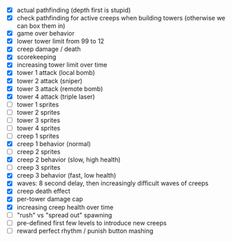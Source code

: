  * [x] actual pathfinding (depth first is stupid)
 * [x] check pathfinding for active creeps when building towers (otherwise we can box them in)
 * [x] game over behavior
 * [x] lower tower limit from 99 to 12
 * [x] creep damage / death
 * [x] scorekeeping
 * [x] increasing tower limit over time
 * [x] tower 1 attack (local bomb)
 * [x] tower 2 attack (sniper)
 * [x] tower 3 attack (remote bomb)
 * [x] tower 4 attack (triple laser)
 * [ ] tower 1 sprites
 * [ ] tower 2 sprites
 * [ ] tower 3 sprites
 * [ ] tower 4 sprites
 * [ ] creep 1 sprites
 * [x] creep 1 behavior (normal)
 * [ ] creep 2 sprites
 * [x] creep 2 behavior (slow, high health)
 * [ ] creep 3 sprites
 * [x] creep 3 behavior (fast, low health)
 * [x] waves: 8 second delay, then increasingly difficult waves of creeps
 * [x] creep death effect
 * [x] per-tower damage cap
 * [x] increasing creep health over time
 * [ ] "rush" vs "spread out" spawning
 * [ ] pre-defined first few levels to introduce new creeps
 * [ ] reward perfect rhythm / punish button mashing

